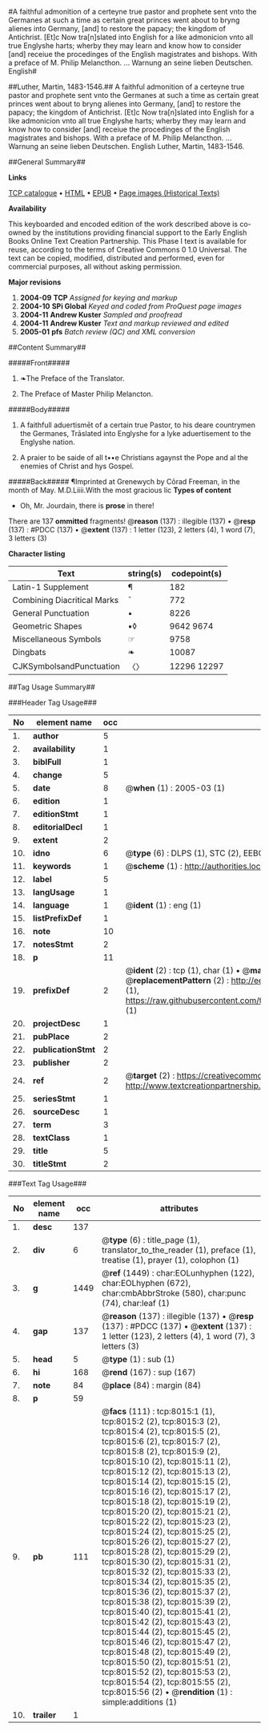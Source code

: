 #A faithful admonition of a certeyne true pastor and prophete sent vnto the Germanes at such a time as certain great princes went about to bryng alienes into Germany, [and] to restore the papacy; the kingdom of Antichrist. [Et]c Now tra[n]slated into English for a like admonicion vnto all true Englyshe harts; wherby they may learn and know how to consider [and] receiue the procedinges of the English magistrates and bishops. With a preface of M. Philip Melancthon. ... Warnung an seine lieben Deutschen. English#

##Luther, Martin, 1483-1546.##
A faithful admonition of a certeyne true pastor and prophete sent vnto the Germanes at such a time as certain great princes went about to bryng alienes into Germany, [and] to restore the papacy; the kingdom of Antichrist. [Et]c Now tra[n]slated into English for a like admonicion vnto all true Englyshe harts; wherby they may learn and know how to consider [and] receiue the procedinges of the English magistrates and bishops. With a preface of M. Philip Melancthon. ...
Warnung an seine lieben Deutschen. English
Luther, Martin, 1483-1546.

##General Summary##

**Links**

[TCP catalogue](http://www.ota.ox.ac.uk/tcp/)  • 
[HTML](http://tei.it.ox.ac.uk/tcp/Texts-HTML/free/A06/A06507.html)  • 
[EPUB](http://tei.it.ox.ac.uk/tcp/Texts-EPUB/free/A06/A06507.epub) • 
[Page images (Historical Texts)](https://data.historicaltexts.jisc.ac.uk/view?pubId=eebo-99843297e&pageId=eebo-99843297e-8015-1)

**Availability**

This keyboarded and encoded edition of the
	       work described above is co-owned by the institutions
	       providing financial support to the Early English Books
	       Online Text Creation Partnership. This Phase I text is
	       available for reuse, according to the terms of Creative
	       Commons 0 1.0 Universal. The text can be copied,
	       modified, distributed and performed, even for
	       commercial purposes, all without asking permission.

**Major revisions**

1. __2004-09__ __TCP__ *Assigned for keying and markup*
1. __2004-10__ __SPi Global__ *Keyed and coded from ProQuest page images*
1. __2004-11__ __Andrew Kuster__ *Sampled and proofread*
1. __2004-11__ __Andrew Kuster__ *Text and markup reviewed and edited*
1. __2005-01__ __pfs__ *Batch review (QC) and XML conversion*

##Content Summary##

#####Front#####

1. ❧The Preface of the Translator.

1. The Preface of Master Philip Melancton.

#####Body#####

1. A faithfull aduertismēt of a certain true Pastor, to his deare countrymen the Germanes, Trāslated into Englyshe for a lyke aduertisement to the Englyshe nation.

1. A praier to be saide of all t••e Christians agaynst the Pope and al the enemies of Christ and hys Gospel.

#####Back#####
¶Imprinted at Grenewych by Cōrad Freeman, in the month of May. M.D.Liiii.With the most gracious lic
**Types of content**

  * Oh, Mr. Jourdain, there is **prose** in there!

There are 137 **ommitted** fragments! 
 @__reason__ (137) : illegible (137)  •  @__resp__ (137) : #PDCC (137)  •  @__extent__ (137) : 1 letter (123), 2 letters (4), 1 word (7), 3 letters (3)

**Character listing**


|Text|string(s)|codepoint(s)|
|---|---|---|
|Latin-1 Supplement|¶|182|
|Combining             Diacritical Marks|̄|772|
|General Punctuation|•|8226|
|Geometric Shapes|▪◊|9642 9674|
|Miscellaneous Symbols|☞|9758|
|Dingbats|❧|10087|
|CJKSymbolsandPunctuation|〈〉|12296 12297|

##Tag Usage Summary##

###Header Tag Usage###

|No|element name|occ|attributes|
|---|---|---|---|
|1.|__author__|5||
|2.|__availability__|1||
|3.|__biblFull__|1||
|4.|__change__|5||
|5.|__date__|8| @__when__ (1) : 2005-03 (1)|
|6.|__edition__|1||
|7.|__editionStmt__|1||
|8.|__editorialDecl__|1||
|9.|__extent__|2||
|10.|__idno__|6| @__type__ (6) : DLPS (1), STC (2), EEBO-CITATION (1), PROQUEST (1), VID (1)|
|11.|__keywords__|1| @__scheme__ (1) : http://authorities.loc.gov/ (1)|
|12.|__label__|5||
|13.|__langUsage__|1||
|14.|__language__|1| @__ident__ (1) : eng (1)|
|15.|__listPrefixDef__|1||
|16.|__note__|10||
|17.|__notesStmt__|2||
|18.|__p__|11||
|19.|__prefixDef__|2| @__ident__ (2) : tcp (1), char (1)  •  @__matchPattern__ (2) : ([0-9\-]+):([0-9IVX]+) (1), (.+) (1)  •  @__replacementPattern__ (2) : http://eebo.chadwyck.com/downloadtiff?vid=$1&page=$2 (1), https://raw.githubusercontent.com/textcreationpartnership/Texts/master/tcpchars.xml#$1 (1)|
|20.|__projectDesc__|1||
|21.|__pubPlace__|2||
|22.|__publicationStmt__|2||
|23.|__publisher__|2||
|24.|__ref__|2| @__target__ (2) : https://creativecommons.org/publicdomain/zero/1.0/ (1), http://www.textcreationpartnership.org/docs/. (1)|
|25.|__seriesStmt__|1||
|26.|__sourceDesc__|1||
|27.|__term__|3||
|28.|__textClass__|1||
|29.|__title__|5||
|30.|__titleStmt__|2||


###Text Tag Usage###

|No|element name|occ|attributes|
|---|---|---|---|
|1.|__desc__|137||
|2.|__div__|6| @__type__ (6) : title_page (1), translator_to_the_reader (1), preface (1), treatise (1), prayer (1), colophon (1)|
|3.|__g__|1449| @__ref__ (1449) : char:EOLunhyphen (122), char:EOLhyphen (672), char:cmbAbbrStroke (580), char:punc (74), char:leaf (1)|
|4.|__gap__|137| @__reason__ (137) : illegible (137)  •  @__resp__ (137) : #PDCC (137)  •  @__extent__ (137) : 1 letter (123), 2 letters (4), 1 word (7), 3 letters (3)|
|5.|__head__|5| @__type__ (1) : sub (1)|
|6.|__hi__|168| @__rend__ (167) : sup (167)|
|7.|__note__|84| @__place__ (84) : margin (84)|
|8.|__p__|59||
|9.|__pb__|111| @__facs__ (111) : tcp:8015:1 (1), tcp:8015:2 (2), tcp:8015:3 (2), tcp:8015:4 (2), tcp:8015:5 (2), tcp:8015:6 (2), tcp:8015:7 (2), tcp:8015:8 (2), tcp:8015:9 (2), tcp:8015:10 (2), tcp:8015:11 (2), tcp:8015:12 (2), tcp:8015:13 (2), tcp:8015:14 (2), tcp:8015:15 (2), tcp:8015:16 (2), tcp:8015:17 (2), tcp:8015:18 (2), tcp:8015:19 (2), tcp:8015:20 (2), tcp:8015:21 (2), tcp:8015:22 (2), tcp:8015:23 (2), tcp:8015:24 (2), tcp:8015:25 (2), tcp:8015:26 (2), tcp:8015:27 (2), tcp:8015:28 (2), tcp:8015:29 (2), tcp:8015:30 (2), tcp:8015:31 (2), tcp:8015:32 (2), tcp:8015:33 (2), tcp:8015:34 (2), tcp:8015:35 (2), tcp:8015:36 (2), tcp:8015:37 (2), tcp:8015:38 (2), tcp:8015:39 (2), tcp:8015:40 (2), tcp:8015:41 (2), tcp:8015:42 (2), tcp:8015:43 (2), tcp:8015:44 (2), tcp:8015:45 (2), tcp:8015:46 (2), tcp:8015:47 (2), tcp:8015:48 (2), tcp:8015:49 (2), tcp:8015:50 (2), tcp:8015:51 (2), tcp:8015:52 (2), tcp:8015:53 (2), tcp:8015:54 (2), tcp:8015:55 (2), tcp:8015:56 (2)  •  @__rendition__ (1) : simple:additions (1)|
|10.|__trailer__|1||

